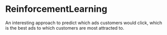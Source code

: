 # ReinforcementLearning
An interesting approach to predict which ads customers would click, which is the best ads to which customers are most attracted to. 
